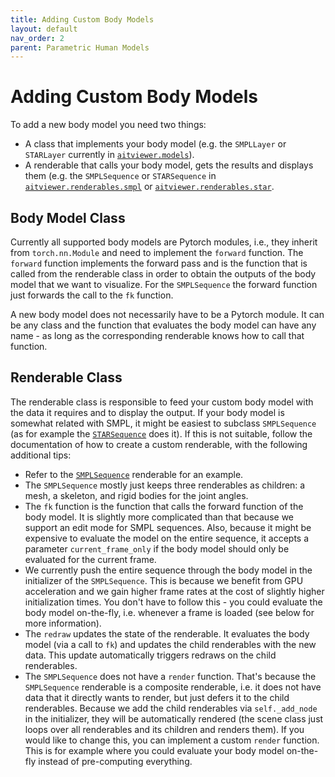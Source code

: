 ```yaml
---
title: Adding Custom Body Models
layout: default
nav_order: 2
parent: Parametric Human Models
---
```


# Adding Custom Body Models
To add a new body model you need two things:
 - A class that implements your body model (e.g. the `SMPLLayer` or `STARLayer` currently in [`aitviewer.models`](https://github.com/eth-ait/aitviewer/tree/main/aitviewer/models)).
 - A renderable that calls your body model, gets the results and displays them (e.g. the `SMPLSequence` or `STARSequence` in [`aitviewer.renderables.smpl`](https://github.com/eth-ait/aitviewer/blob/main/aitviewer/renderables/smpl.py) or [`aitviewer.renderables.star`](https://github.com/eth-ait/aitviewer/blob/main/aitviewer/renderables/star.py).

## Body Model Class
Currently all supported body models are Pytorch modules, i.e., they inherit from `torch.nn.Module` and need to implement the `forward` function. The `forward` function implements the forward pass and is the function that is called from the renderable class in order to obtain the outputs of the body model that we want to visualize. For the `SMPLSequence` the forward function just forwards the call to the `fk` function.

A new body model does not necessarily have to be a Pytorch module. It can be any class and the function that evaluates the body model can have any name - as long as the corresponding renderable knows how to call that function.

## Renderable Class
The renderable class is responsible to feed your custom body model with the data it requires and to display the output. If your body model is somewhat related with SMPL, it might be easiest to subclass `SMPLSequence` (as for example the [`STARSequence`](https://github.com/eth-ait/aitviewer/blob/main/aitviewer/renderables/star.py) does it). If this is not suitable, follow the documentation of how to create a custom renderable, with the following additional tips:
 - Refer to the [`SMPLSequence`](https://github.com/eth-ait/aitviewer/blob/main/aitviewer/renderables/smpl.py) renderable for an example.
 - The `SMPLSequence` mostly just keeps three renderables as children: a mesh, a skeleton, and rigid bodies for the joint angles.
 - The `fk` function is the function that calls the forward function of the body model. It is slightly more complicated than that because we support an edit mode for SMPL sequences. Also, because it might be expensive to evaluate the model on the entire sequence, it accepts a parameter `current_frame_only` if the body model should only be evaluated for the current frame.
 - We currently push the entire sequence through the body model in the initializer of the `SMPLSequence`. This is because we benefit from GPU acceleration and we gain higher frame rates at the cost of slightly higher initialization times. You don't have to follow this - you could evaluate the body model on-the-fly, i.e. whenever a frame is loaded (see below for more information).
 - The `redraw` updates the state of the renderable. It evaluates the body model (via a call to `fk`) and updates the child renderables with the new data. This update automatically triggers redraws on the child renderables.
 - The `SMPLSequence` does not have a `render` function. That's because the `SMPLSequence` renderable is a composite renderable, i.e. it does not have data that it directly wants to render, but just defers it to the child renderables. Because we add the child renderables via `self._add_node` in the initializer, they will be automatically rendered (the scene class just loops over all renderables and its children and renders them). If you would like to change this, you can implement a custom `render` function. This is for example where you could evaluate your body model on-the-fly instead of pre-computing everything.
